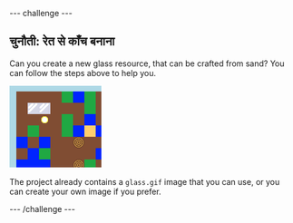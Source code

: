 \--- challenge \---

## चुनौती: रेत से काँच बनाना

Can you create a new glass resource, that can be crafted from sand? You can follow the steps above to help you.

![स्क्रीनशॉट](images/craft-glass.png)

The project already contains a `glass.gif` image that you can use, or you can create your own image if you prefer.

\--- /challenge \---